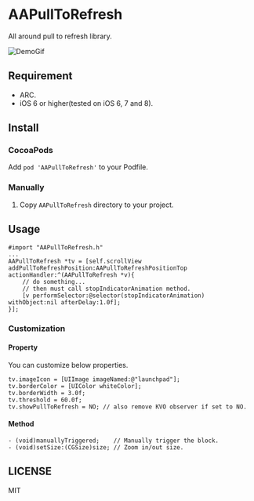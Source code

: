 AAPullToRefresh
===============

All around pull to refresh library.

![DemoGif](http://f.cl.ly/items/1H1r3g3g20241k3f0Y3z/demo3.gif)

## Requirement
- ARC.
- iOS 6 or higher(tested on iOS 6, 7 and 8).

## Install
### CocoaPods
Add `pod 'AAPullToRefresh'` to your Podfile.

### Manually

1. Copy `AAPullToRefresh` directory to your project.

## Usage

    #import "AAPullToRefresh.h"
    ...
    AAPullToRefresh *tv = [self.scrollView addPullToRefreshPosition:AAPullToRefreshPositionTop actionHandler:^(AAPullToRefresh *v){
        // do something...
        // then must call stopIndicatorAnimation method.
        [v performSelector:@selector(stopIndicatorAnimation) withObject:nil afterDelay:1.0f];
    }];
    
### Customization
#### Property
You can customize below properties.

    tv.imageIcon = [UIImage imageNamed:@"launchpad"];
    tv.borderColor = [UIColor whiteColor];
    tv.borderWidth = 3.0f;
    tv.threshold = 60.0f;
    tv.showPullToRefresh = NO; // also remove KVO observer if set to NO.

#### Method
    - (void)manuallyTriggered;    // Manually trigger the block.
    - (void)setSize:(CGSize)size; // Zoom in/out size.
    
## LICENSE
MIT
